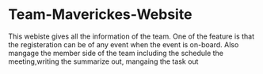 # Team-Maverickes-Website
This webiste gives all the information of the team.
One of the feature is that the registeration can be of any event when the event is on-board.
Also mangage the member side of the team including the schedule the meeting,writing the summarize out, mangaing the task out
